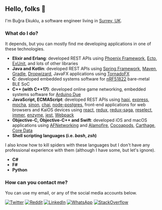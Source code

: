 ## Hello, folks 👋

I'm Buğra Ekuklu, a software engineer living in [Surrey, UK](https://en.wikipedia.org/wiki/England).

### What do I do?

It depends, but you can mostly find me developing applications in one of these technologies.

- **Elixir and Erlang**: developed REST APIs using [Phoenix Framework], [Ecto], [ExUnit], and lots of other libraries
- **Java and Kotlin**: developed REST APIs using [Spring Framework], [Maven], [Gradle], [Dropwizard], JavaFX applications using [TornadoFX]
- **C**: developed embedded systems software for [nRF51822] bare-metal BLE SoC
- **C++ (with C++17)**: developed online game networking, embedded systems software for [Arduino Due]
- **JavaScript, ECMAScript**: developed REST APIs using [hapi], [express], [mocha], [sinon], [chai], [node-postgres], front-end applications for web browsers and KaiOS devices using [react], [redux], [redux-saga], [reselect], [immer], [enzyme], [jest], [Webpack]
- **Objective-C, Objective-C++ and Swift**: developed iOS and macOS applications using [AFNetworking] and [Alamofire], [Cocoapods], [Carthage], [Core Data]
- **Shell scripting languages (i.e. *bash*, *zsh*)**

I also know how to kill spiders with these languages but I don't have any professional experience with them (although I have some, but let's ignore).

- **C#**
- **F#**
- **Python**

### How can you contact me?

You can use my email, or any of the social media accounts below.

[![Twitter](https://img.shields.io/badge/twitter-%231DA1F2.svg?&style=for-the-badge&logo=twitter&logoColor=white)](https://twitter.com/i386_64)
[![Reddit](https://img.shields.io/badge/reddit-%23FF4500.svg?&style=for-the-badge&logo=reddit&logoColor=white)](https://www.reddit.com/user/Mevzubahis)
[![LinkedIn](https://img.shields.io/badge/linkedin-%230077B5.svg?&style=for-the-badge&logo=linkedin&logoColor=white)](https://www.linkedin.com/in/bu%C4%9Fra-ekuklu-0b941aa0/)
[![WhatsApp](https://img.shields.io/badge/WHATSAPP-25D366?&style=for-the-badge&logo=whatsapp&logoColor=white)](https://wa.me/905419013151)
[![StackOverflow](https://img.shields.io/badge/stack%20overflow-FE7A16?logo=stack-overflow&logoColor=white&style=for-the-badge)](https://stackoverflow.com/users/3407594/bu%c4%9fra-ekuklu)

[Phoenix Framework]: https://github.com/phoenixframework/phoenix
[Ecto]: https://github.com/elixir-ecto/ecto
[ExUnit]: https://github.com/elixir-lang/elixir/blob/master/lib/ex_unit/lib/ex_unit.ex
[nRF51822]: https://www.nordicsemi.com/Products/Low-power-short-range-wireless/nRF51822
[Arduino Due]: https://store.arduino.cc/arduino-due
[Node.js]: https://github.com/nodejs/node
[hapi]: https://github.com/hapijs/hapi
[express]: https://github.com/expressjs/express
[mocha]: https://github.com/mochajs/mocha
[sinon]: https://github.com/sinonjs/sinon
[chai]: https://github.com/chaijs/chai
[node-postgres]: https://github.com/brianc/node-postgres
[react]: https://github.com/facebook/react
[redux]: https://github.com/reduxjs/redux
[redux-saga]: https://github.com/brianc/node-postgres
[reselect]: https://github.com/reduxjs/reselect
[immer]: https://github.com/immerjs/immer
[enzyme]: https://github.com/enzymejs/enzyme
[jest]: https://github.com/facebook/jest
[Webpack]: https://github.com/webpack/webpack
[Spring Framework]: https://github.com/spring-projects/spring-framework
[Maven]: https://github.com/apache/maven
[Gradle]: https://github.com/gradle/gradle
[Dropwizard]: https://github.com/dropwizard/dropwizard
[TornadoFX]: https://github.com/edvin/tornadofx
[AFNetworking]: https://github.com/AFNetworking/AFNetworking
[Alamofire]: https://github.com/Alamofire/Alamofire
[CocoaPods]: https://github.com/CocoaPods/CocoaPods
[Carthage]: https://github.com/Carthage/Carthage
[Core Data]: https://developer.apple.com/documentation/coredata
